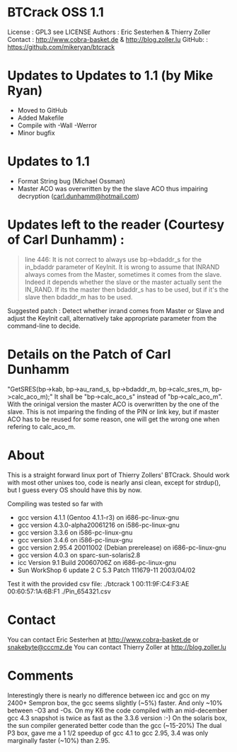 
BTCrack OSS 1.1
===============
License : GPL3 see LICENSE
Authors : Eric Sesterhen & Thierry Zoller
Contact : http://www.cobra-basket.de & http://blog.zoller.lu
GitHub: : https://github.com/mikeryan/btcrack

Updates to Updates to 1.1 (by Mike Ryan)
========================================
+ Moved to GitHub
+ Added Makefile
+ Compile with -Wall -Werror
+ Minor bugfix

Updates to 1.1
==============
+ Format String bug (Michael Ossman)
+ Master ACO was overwritten by the the slave ACO thus impairing decryption (carl.dunhamm@hotmail.com)

Updates left to the reader (Courtesy  of Carl Dunhamm) : 
=======================================================
> line 446: It is not correct to always use bp->bdaddr_s for the in_bdaddr parameter of KeyInit. 
It is wrong to assume that INRAND always comes from the Master, sometimes it comes from the slave.
Indeed it depends whether the slave or the master actually sent the IN_RAND. If its the master then 
bdaddr_s has to be used, but if it's the slave then bdaddr_m has to be used.  

Suggested patch :
Detect whether inrand comes from Master or Slave and adjust the KeyInit call, alternatively
take appropriate parameter from the command-line to decide.

Details on the Patch of Carl Dunhamm
====================================
"GetSRES(bp->kab, bp->au_rand_s, bp->bdaddr_m, bp->calc_sres_m, bp->calc_aco_m);"
It shall be "bp->calc_aco_s" instead of "bp->calc_aco_m". 
With the orinigal version the master ACO is overwritten by the one of the slave.
This is not imparing the finding of the PIN or link key, but if master ACO has 
to be reused for some reason, one will get the wrong one when refering to calc_aco_m.

About
=====
This is a straight forward linux port of Thierry Zollers' BTCrack.
Should work with most other unixes too, code is nearly ansi clean, 
except for strdup(), but I guess every OS should have this by now.

Compiling was tested so far with
- gcc version 4.1.1 (Gentoo 4.1.1-r3) on i686-pc-linux-gnu
- gcc version 4.3.0-alpha20061216 on i586-pc-linux-gnu
- gcc version 3.3.6 on i586-pc-linux-gnu
- gcc version 3.4.6 on i586-pc-linux-gnu
- gcc version 2.95.4 20011002 (Debian prerelease) on i686-pc-linux-gnu
- gcc version 4.0.3 on sparc-sun-solaris2.8
- icc Version 9.1 Build 20060706Z on i686-pc-linux-gnu
- Sun WorkShop 6 update 2 C 5.3 Patch 111679-11 2003/04/02

Test it with the provided csv file:
./btcrack 1 00:11:9F:C4:F3:AE 00:60:57:1A:6B:F1 ./Pin_654321.csv

Contact
=======
You can contact Eric Sesterhen at http://www.cobra-basket.de or snakebyte@cccmz.de
You can contact Thierry Zoller at http://blog.zoller.lu

Comments 
========
Interestingly there is nearly no difference between icc and gcc on my 2400+ Sempron
box, the gcc seems slightly (~5%) faster. And only ~10% between -O3 and -Os. On my K6 the code
compiled with an mid-december gcc 4.3 snapshot is twice as fast as the 3.3.6 version :-)
On the solaris box, the sun compiler generated better code than the gcc (~15-20%)
The dual P3 box, gave me a 1 1/2 speedup of gcc 4.1 to gcc 2.95, 3.4 was only marginally
faster (~10%) than 2.95.
